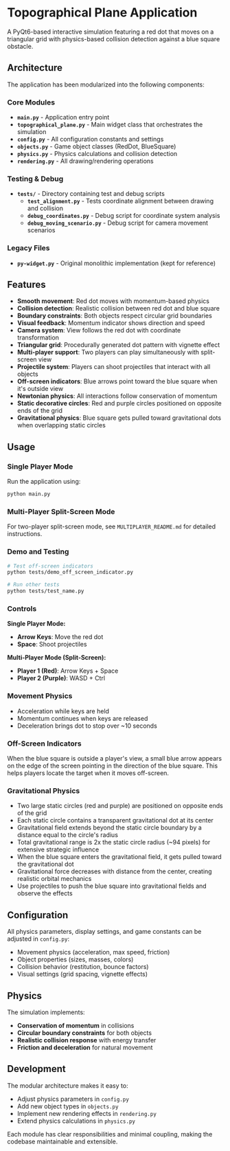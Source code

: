 # Topographical Plane Application

A PyQt6-based interactive simulation featuring a red dot that moves on a triangular grid with physics-based collision detection against a blue square obstacle.

## Architecture

The application has been modularized into the following components:

### Core Modules

- **`main.py`** - Application entry point
- **`topographical_plane.py`** - Main widget class that orchestrates the simulation
- **`config.py`** - All configuration constants and settings
- **`objects.py`** - Game object classes (RedDot, BlueSquare)
- **`physics.py`** - Physics calculations and collision detection
- **`rendering.py`** - All drawing/rendering operations

### Testing & Debug

- **`tests/`** - Directory containing test and debug scripts
  - **`test_alignment.py`** - Tests coordinate alignment between drawing and collision
  - **`debug_coordinates.py`** - Debug script for coordinate system analysis
  - **`debug_moving_scenario.py`** - Debug script for camera movement scenarios

### Legacy Files

- **`py-widget.py`** - Original monolithic implementation (kept for reference)

## Features

- **Smooth movement**: Red dot moves with momentum-based physics
- **Collision detection**: Realistic collision between red dot and blue square
- **Boundary constraints**: Both objects respect circular grid boundaries
- **Visual feedback**: Momentum indicator shows direction and speed
- **Camera system**: View follows the red dot with coordinate transformation
- **Triangular grid**: Procedurally generated dot pattern with vignette effect
- **Multi-player support**: Two players can play simultaneously with split-screen view
- **Projectile system**: Players can shoot projectiles that interact with all objects
- **Off-screen indicators**: Blue arrows point toward the blue square when it's outside view
- **Newtonian physics**: All interactions follow conservation of momentum
- **Static decorative circles**: Red and purple circles positioned on opposite ends of the grid
- **Gravitational physics**: Blue square gets pulled toward gravitational dots when overlapping static circles

## Usage

### Single Player Mode
Run the application using:
```bash
python main.py
```

### Multi-Player Split-Screen Mode
For two-player split-screen mode, see `MULTIPLAYER_README.md` for detailed instructions.

### Demo and Testing
```bash
# Test off-screen indicators
python tests/demo_off_screen_indicator.py

# Run other tests
python tests/test_name.py
```

### Controls

**Single Player Mode:**
- **Arrow Keys**: Move the red dot
- **Space**: Shoot projectiles

**Multi-Player Mode (Split-Screen):**
- **Player 1 (Red)**: Arrow Keys + Space
- **Player 2 (Purple)**: WASD + Ctrl

### Movement Physics
- Acceleration while keys are held
- Momentum continues when keys are released
- Deceleration brings dot to stop over ~10 seconds

### Off-Screen Indicators
When the blue square is outside a player's view, a small blue arrow appears on the edge of the screen pointing in the direction of the blue square. This helps players locate the target when it moves off-screen.

### Gravitational Physics
- Two large static circles (red and purple) are positioned on opposite ends of the grid
- Each static circle contains a transparent gravitational dot at its center
- Gravitational field extends beyond the static circle boundary by a distance equal to the circle's radius
- Total gravitational range is 2x the static circle radius (~94 pixels) for extensive strategic influence
- When the blue square enters the gravitational field, it gets pulled toward the gravitational dot
- Gravitational force decreases with distance from the center, creating realistic orbital mechanics
- Use projectiles to push the blue square into gravitational fields and observe the effects

## Configuration

All physics parameters, display settings, and game constants can be adjusted in `config.py`:

- Movement physics (acceleration, max speed, friction)
- Object properties (sizes, masses, colors)
- Collision behavior (restitution, bounce factors)
- Visual settings (grid spacing, vignette effects)

## Physics

The simulation implements:

- **Conservation of momentum** in collisions
- **Circular boundary constraints** for both objects
- **Realistic collision response** with energy transfer
- **Friction and deceleration** for natural movement

## Development

The modular architecture makes it easy to:

- Adjust physics parameters in `config.py`
- Add new object types in `objects.py`
- Implement new rendering effects in `rendering.py`
- Extend physics calculations in `physics.py`

Each module has clear responsibilities and minimal coupling, making the codebase maintainable and extensible.
